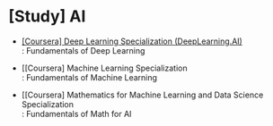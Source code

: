 # [Study] AI 
- [[Coursera] Deep Learning Specialization (DeepLearning.AI)](https://github.com/EunByu1/AI_Study/tree/main/Deep_Learning_Specialization) <br>
  : Fundamentals of Deep Learning

- [[Coursera] Machine Learning Specialization <br>
  : Fundamentals of Machine Learning

- [[Coursera] Mathematics for Machine Learning and Data Science Specialization <br>
  : Fundamentals of Math for AI
